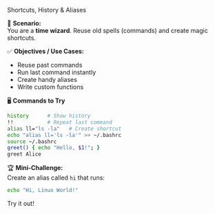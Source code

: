 Shortcuts, History & Aliases

🎯 **Scenario:**  
You are a **time wizard**. Reuse old spells (commands) and create magic shortcuts.

✅ **Objectives / Use Cases:**  
- Reuse past commands  
- Run last command instantly  
- Create handy aliases  
- Write custom functions  

🖥️ **Commands to Try**
```bash
history      # Show history
!!           # Repeat last command
alias ll="ls -la"   # Create shortcut
echo "alias ll='ls -la'" >> ~/.bashrc
source ~/.bashrc
greet() { echo "Hello, $1!"; }
greet Alice
```

🏆 **Mini-Challenge:**  
Create an alias called `hi` that runs:  
```bash
echo "Hi, Linux World!"
```  
Try it out!